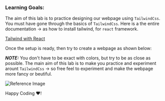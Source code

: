 ### Learning Goals:

The aim of this lab is to practice designing our webpage using `TailwindCss`.
You must have gone through the basics of `TailwindCss`. Here is a the entire documentation -> as how to install tailwind, for `react` framework. 

[Tailwind with React](https://tailwindcss.com/docs/guides/create-react-app)

Once the setup is ready, then try to create a webpage as shown below:

***NOTE:*** You don't have to be exact with colors, but try to be as close as possible. The main aim of this lab is to make you practice and experiment arount `TailwindCss` -> so free feel to experiment and make the webpage more fancy or beutiful.

![Reference Image](https://s3.ap-south-1.amazonaws.com/kalvi-education.github.io/front-end-web-development/tailwindcss-react.png)

Happy Coding ❤️!
